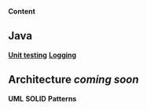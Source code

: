 **Content**

## Java
[**Unit testing**](https://github.com/cuccmber/my-study-notes/blob/master/Java/unit-testing.md)
[**Logging**](https://github.com/cuccmber/my-study-notes/blob/master/Java/logging.md)

## Architecture *coming soon*
**UML**
**SOLID**
**Patterns**

